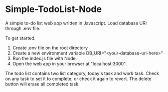 # Simple-TodoList-Node
A simple to-do list web app written in Javascript. Load database URI through .env file.

To get started.
1. Create .env file on the root directory
2. Create a new environment variable DB_URI="\<your-database-uri-here>"
3. Run the index.js file with Node.
4. Open the web app in your browser at "localhost:3000".

The todo list contains two list category, today's task and work task. Check on any task to set it to complete, or check it again to revert. The delete button will erase all completed task.
